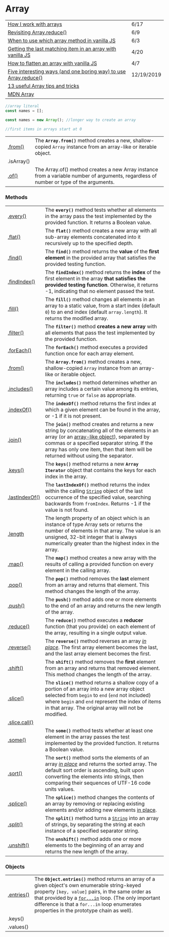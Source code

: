 # Array

|  |  |
| :--- | :--- |
| [How I work with arrays](https://zellwk.com/blog/how-i-work-with-arrays/?ck_subscriber_id=420572458) | 6/17 |
| [Revisiting Array.reduce\(\)](https://gomakethings.com/revisiting-array.reduce/?mc_cid=349c39a779&mc_eid=[UNIQID]) | 6/9 |
| [When to use which array method in vanilla JS](https://gomakethings.com/when-to-use-which-array-method-in-vanilla-js/?mc_cid=c513a900d9&mc_eid=[UNIQID]) | 6/3 |
| [Getting the last matching item in an array with vanilla JS](https://gomakethings.com/getting-the-last-matching-item-in-an-array-with-vanilla-js/?mc_cid=fbcd1aac35&mc_eid=[UNIQID]) | 4/20 |
| [How to flatten an array with vanilla JS](https://gomakethings.com/how-to-flatten-an-array-with-vanilla-js/?mc_cid=cad6df7f69&mc_eid=[UNIQID]) | 4/7 |
| [Five interesting ways \(and one boring way\) to use Array.reduce\(\)](https://gomakethings.com/five-interesting-ways-and-one-boring-way-to-use-array.reduce) | 12/19/2019 |
| [13 useful Array tips and tricks](https://dev.to/duomly/13-useful-javascript-array-tips-and-tricks-you-should-know-2jfo) |  |
| [MDN Array](https://developer.mozilla.org/en-US/docs/Web/JavaScript/Reference/Global_Objects/Array) |  |

```javascript
//array literal
const names = [];

const names = new Array(); //longer way to create an array

//first items in arrays start at 0


```

|  |  |
| :--- | :--- |
| [.from\(\)](https://developer.mozilla.org/en-US/docs/Web/JavaScript/Reference/Global_Objects/Array/from) | The **`Array.from()`** method creates a new, shallow-copied `Array` instance from an array-like or iterable object. |
| .isArray\(\) |  |
| [.of\(\)](https://developer.mozilla.org/en-US/docs/Web/JavaScript/Reference/Global_Objects/Array/of) | The Array.of\(\) method creates a new Array instance from a variable number of arguments, regardless of number or type of the arguments. |

### Methods

|  |  |
| :--- | :--- |
| [.every\(\)](https://developer.mozilla.org/en-US/docs/Web/JavaScript/Reference/Global_Objects/Array/every) | The **`every()`** method tests whether all elements in the array pass the test implemented by the provided function. It returns a Boolean value. |
| [.flat\(\)](https://developer.mozilla.org/en-US/docs/Web/JavaScript/Reference/Global_Objects/Array/flat) | The **`flat()`** method creates a new array with all sub-array elements concatenated into it recursively up to the specified depth. |
| [.find\(\)](https://developer.mozilla.org/en-US/docs/Web/JavaScript/Reference/Global_Objects/Array/find) | The **`find()`** method returns the **value** of the **first element** in the provided array that satisfies the provided testing function. |
| [.findIndex\(\)](https://developer.mozilla.org/en-US/docs/Web/JavaScript/Reference/Global_Objects/Array/findIndex) | The **`findIndex()`** method returns the **index** of the first element in the array **that satisfies the provided testing function**. Otherwise, it returns -1, indicating that no element passed the test. |
| [.fill\(\)](https://developer.mozilla.org/en-US/docs/Web/JavaScript/Reference/Global_Objects/Array/fill) | The **`fill()`** method changes all elements in an array to a static value, from a start index \(default `0`\) to an end index \(default `array.length`\). It returns the modified array. |
| [.filter\(\)](https://developer.mozilla.org/en-US/docs/Web/JavaScript/Reference/Global_Objects/Array/filter) | The **`filter()`** method **creates a new array** with all elements that pass the test implemented by the provided function. |
| [.forEach\(\)](https://developer.mozilla.org/en-US/docs/Web/JavaScript/Reference/Global_Objects/Array/forEach) | The **`forEach()`** method executes a provided function once for each array element. |
| [.from\(\)](https://developer.mozilla.org/en-US/docs/Web/JavaScript/Reference/Global_Objects/Array/from) | The **`Array.from()`** method creates a new, shallow-copied `Array` instance from an array-like or iterable object.  |
| [.includes\(\)](https://developer.mozilla.org/en-US/docs/Web/JavaScript/Reference/Global_Objects/Array/includes) | The **`includes()`** method determines whether an array includes a certain value among its entries, returning `true` or `false` as appropriate. |
| [.indexOf\(\)](https://developer.mozilla.org/en-US/docs/Web/JavaScript/Reference/Global_Objects/Array/indexOf) | The **`indexOf()`** method returns the first index at which a given element can be found in the array, or -1 if it is not present. |
| [.join\(\)](https://developer.mozilla.org/en-US/docs/Web/JavaScript/Reference/Global_Objects/Array/join) | The **`join()`** method creates and returns a new string by concatenating all of the elements in an array \(or an [array-like object](https://developer.mozilla.org/en-US/docs/Web/JavaScript/Guide/Indexed_collections#Working_with_array-like_objects)\), separated by commas or a specified separator string. If the array has only one item, then that item will be returned without using the separator. |
| [.keys\(\)](https://developer.mozilla.org/en-US/docs/Web/JavaScript/Reference/Global_Objects/Array/keys) | The **`keys()`** method returns a new **`Array Iterator`** object that contains the keys for each index in the array. |
| [.lastIndexOf\(\)](https://developer.mozilla.org/en-US/docs/Web/JavaScript/Reference/Global_Objects/String/lastIndexOf) | The **`lastIndexOf()`** method returns the index within the calling [`String`](https://developer.mozilla.org/en-US/docs/Web/JavaScript/Reference/Global_Objects/String) object of the last occurrence of the specified value, searching backwards from `fromIndex`. Returns -1 if the value is not found. |
| [.length](https://developer.mozilla.org/en-US/docs/Web/JavaScript/Reference/Global_Objects/Array/length) | The length property of an object which is an instance of type Array sets or returns the number of elements in that array. The value is an unsigned, 32-bit integer that is always numerically greater than the highest index in the array. |
| [.map\(\)](https://developer.mozilla.org/en-US/docs/Web/JavaScript/Reference/Global_Objects/Array/map) | The **`map()`** method creates a new array with the results of calling a provided function on every element in the calling array. |
| [.pop\(\)](https://developer.mozilla.org/en-US/docs/Web/JavaScript/Reference/Global_Objects/Array/pop) | The **`pop()`** method removes the **last** element from an array and returns that element. This method changes the length of the array. |
| [.push\(\)](https://developer.mozilla.org/en-US/docs/Web/JavaScript/Reference/Global_Objects/Array/push) | The **`push()`** method adds one or more elements to the end of an array and returns the new length of the array. |
| [.reduce\(\)](https://developer.mozilla.org/en-US/docs/Web/JavaScript/Reference/Global_Objects/Array/Reduce) | The **`reduce()`** method executes a **reducer** function \(that you provide\) on each element of the array, resulting in a single output value. |
| [.reverse\(\)](https://developer.mozilla.org/en-US/docs/Web/JavaScript/Reference/Global_Objects/Array/reverse) | The **`reverse()`** method reverses an array [_in place_](https://en.wikipedia.org/wiki/In-place_algorithm). The first array element becomes the last, and the last array element becomes the first. |
| [.shift\(\)](https://developer.mozilla.org/en-US/docs/Web/JavaScript/Reference/Global_Objects/Array/shift) | The **`shift()`** method removes the **first** element from an array and returns that removed element. This method changes the length of the array. |
| [.slice\(\)](https://developer.mozilla.org/en-US/docs/Web/JavaScript/Reference/Global_Objects/Array/slice) | The **`slice()`** method returns a shallow copy of a portion of an array into a new array object selected from `begin` to `end` \(`end` not included\) where `begin` and `end` represent the index of items in that array. The original array will not be modified. |
| [.slice.call\(\)](https://stackoverflow.com/questions/7056925/how-does-array-prototype-slice-call-work) |  |
| [.some\(\)](https://developer.mozilla.org/en-US/docs/Web/JavaScript/Reference/Global_Objects/Array/some) | The **`some()`** method tests whether at least one element in the array passes the test implemented by the provided function. It returns a Boolean value.  |
| [.sort\(\)](https://developer.mozilla.org/en-US/docs/Web/JavaScript/Reference/Global_Objects/Array/sort) | The **`sort()`** method sorts the elements of an array [_in place_](https://en.wikipedia.org/wiki/In-place_algorithm) and returns the sorted array. The default sort order is ascending, built upon converting the elements into strings, then comparing their sequences of UTF-16 code units values. |
| [.splice\(\)](https://developer.mozilla.org/en-US/docs/Web/JavaScript/Reference/Global_Objects/Array/splice) | The **`splice()`** method changes the contents of an array by removing or replacing existing elements and/or adding new elements [in place](https://en.wikipedia.org/wiki/In-place_algorithm). |
| [.split\(\)](https://developer.mozilla.org/en-US/docs/Web/JavaScript/Reference/Global_Objects/String/split) | The **`split()`** method turns a [`String`](https://developer.mozilla.org/en-US/docs/Web/JavaScript/Reference/Global_Objects/String) into an array of strings, by separating the string at each instance of a specified separator string. |
| [.unshift\(\)](https://developer.mozilla.org/en-US/docs/Web/JavaScript/Reference/Global_Objects/Array/unshift) | The **`unshift()`** method adds one or more elements to the beginning of an array and returns the new length of the array. |

### Objects

|  |  |
| :--- | :--- |
| [.entries\(\)](https://developer.mozilla.org/en-US/docs/Web/JavaScript/Reference/Global_Objects/Object/entries) | The **`Object.entries()`** method returns an array of a given object's own enumerable string-keyed property `[key, value]` pairs, in the same order as that provided by a [`for...in`](https://developer.mozilla.org/en-US/docs/Web/JavaScript/Reference/Statements/for...in) loop. \(The only important difference is that a `for...in` loop enumerates properties in the prototype chain as well\).  |
| .keys\(\) |  |
| .values\(\) |  |

